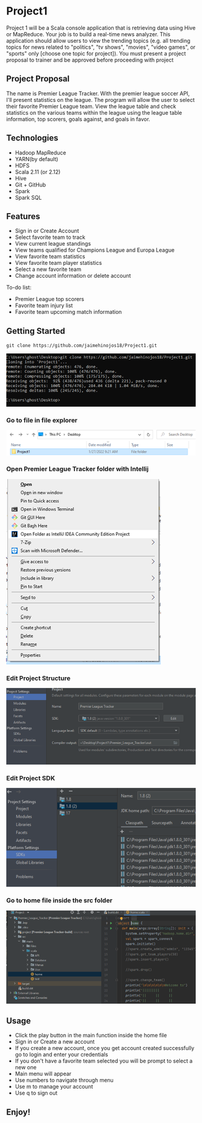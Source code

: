 # Project1
Project 1 will be a Scala console application that is retrieving data using Hive or MapReduce. Your job is to build a real-time news analyzer. This application should allow users to view the trending topics (e.g. all trending topics for news related to "politics", "tv shows", "movies", "video games", or "sports" only [choose one topic for project]).
You must present a project proposal to trainer and be approved before proceeding with project
## Project Proposal
The name is Premier League Tracker. With the premier league soccer API, I'll present statistics on the league. The program will allow the user to select their favorite Premier League team. View the league table and check statistics on the various teams within the league using the league table information, top scorers, goals against, and goals in favor. 
## Technologies
- Hadoop MapReduce
- YARN(by default) 
- HDFS
- Scala 2.11 (or 2.12)
- Hive
- Git + GitHub
- Spark
- Spark SQL
## Features
- Sign in or Create Account
- Select favorite team to track
- View current league standings
- View teams qualified for Champions League and Europa League
- View favorite team statistics
- View favorite team player statistics
- Select a new favorite team
- Change account information or delete account 

To-do list:
- Premier League top scorers 
- Favorite team injury list
- Favorite team upcoming match information

## Getting Started
```
git clone https://github.com/jaimehinojos18/Project1.git
```
![Alt text](./images/git_clone.png?raw=true "Title")
### Go to file in file explorer
![Alt text](./images/got_to_file.png?raw=true "Title")

### Open Premier League Tracker folder with Intellij 
![Alt text](./images/open_with_intellij.png?raw=true "Title")
### Edit Project Structure
![Alt text](./images/projectstructure.png?raw=true "Title")
### Edit Project SDK
![Alt text](./images/sdk.png?raw=true "Title")
### Go to home file inside the src folder
![Alt text](./images/play.png?raw=true "Title")
## Usage
- Click the play button in the main function inside the home file
- Sign in or Create a new account
- If you create a new account, once you get account created successfully go to login and enter your credentials
- If you don't have a favorite team selected you will be prompt to select a new one
- Main menu will appear
- Use numbers to navigate through menu 
- Use m to manage your account
- Use q to sign out
## Enjoy!


